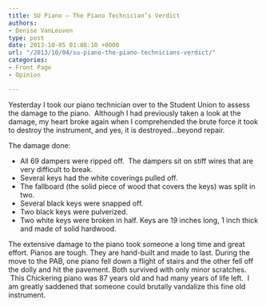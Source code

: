 ```yaml
---
title: SU Piano – The Piano Technician’s Verdict
authors:
- Denise VanLeuven
type: post
date: 2013-10-05 01:08:10 +0000
url: "/2013/10/04/su-piano-the-piano-technicians-verdict/"
categories:
- Front Page
- Opinion

---
```

Yesterday I took our piano technician over to the Student Union to assess the damage to the piano.  Although I had previously taken a look at the damage, my heart broke again when I comprehended the brute force it took to destroy the instrument, and yes, it is destroyed…beyond repair.

The damage done:

  * All 69 dampers were ripped off.  The dampers sit on stiff wires that are very difficult to break.
  * Several keys had the white coverings pulled off.
  * The fallboard (the solid piece of wood that covers the keys) was split in two.
  * Several black keys were snapped off.
  * Two black keys were pulverized.
  * Two white keys were broken in half. Keys are 19 inches long, 1 inch thick and made of solid hardwood.

The extensive damage to the piano took someone a long time and great effort. Pianos are tough. They are hand-built and made to last. During the move to the PAB, one piano fell down a flight of stairs and the other fell off the dolly and hit the pavement. Both survived with only minor scratches.  This Chickering piano was 87 years old and had many years of life left.  I am greatly saddened that someone could brutally vandalize this fine old instrument.